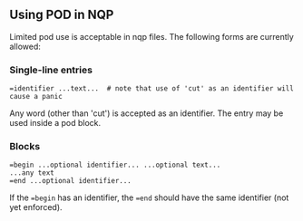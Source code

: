 ## Using POD in NQP

Limited pod use is acceptable in nqp files.  The following forms are currently allowed:

### Single-line entries

    =identifier ...text...  # note that use of 'cut' as an identifier will cause a panic

Any word (other than 'cut') is accepted as an identifier. The entry may be used inside a pod block.

### Blocks

    =begin ...optional identifier... ...optional text...
    ...any text
    =end ...optional identifier...

If the ```=begin``` has an identifier, the ```=end``` should have the same identifier (not
yet enforced).
